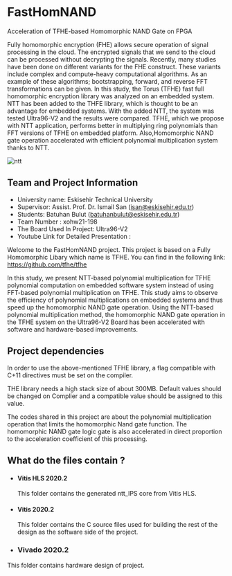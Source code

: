 # FastHomNAND
Acceleration of TFHE-based Homomorphic NAND Gate on FPGA

Fully homomorphic encryption (FHE) allows secure operation of signal processing in the cloud. The encrypted signals that we send to the cloud can be processed without decrypting the signals. Recently, many studies have been done on different variants for the FHE construct. These variants include complex and compute-heavy computational algorithms. As an example of these algorithms; bootstrapping, forward, and reverse FFT transformations can be given. In this study, the Torus (TFHE) fast full homomorphic encryption library was analyzed on an embedded system. NTT has been added to the THFE library, which is thought to be an advantage for embedded systems. With the added NTT, the system was tested Ultra96-V2 and the results were compared. TFHE, which we propose with NTT application, performs better in multiplying ring polynomials than FFT versions of TFHE on embedded platform. Also,Homomorphic NAND gate operation accelerated with efficient polynomial multiplication system thanks to NTT.

![ntt](https://user-images.githubusercontent.com/58776510/124762788-f2881080-df3b-11eb-8c91-96c610ef32a4.png)


## Team and Project Information
- University name: Eskisehir Technical University
- Supervisor: Assist. Prof. Dr. Ismail San (isan@eskisehir.edu.tr)
- Students: Batuhan Bulut (batuhanbulut@eskisehir.edu.tr)
-  Team Number : xohw21-198
- The Board Used In Project: Ultra96-V2
- Youtube Link for Detailed Presentation : 

Welcome to the FastHomNAND project. This project is based on a Fully Homomorphic Libary which name is TFHE. You can find in the following link: https://github.com/tfhe/tfhe

In this study, we present NTT-based polynomial multiplication for TFHE polynomial computation on embedded software system instead of using FFT-based polynomial multiplication on TFHE.
This study aims to observe the efficiency of polynomial multiplications on embedded systems and thus speed up the homomorphic NAND gate operation. Using the NTT-based polynomial multiplication method, the homomorphic NAND gate operation in the TFHE system on the Ultra96-V2 Board has been accelerated with software and hardware-based improvements.

## Project dependencies 

In order to use the above-mentioned TFHE library, a flag compatible with C+11 directives must be set on the compiler.

THE library needs a high stack size of about 300MB. Default values should be changed on Complier and a compatible value should be assigned to this value.

The codes shared in this project are about the polynomial multiplication operation that limits the homomorphic Nand gate function. The homomorphic NAND gate logic gate is also accelerated in direct proportion to the acceleration coefficient of this processing.


## What do the files contain ?

- #### Vitis HLS 2020.2
    This folder contains the generated ntt_IPS core from Vitis HLS.
- #### Vitis 2020.2
    This folder contains the C source files used for building the rest of the design as the software side of the project.
- ### Vivado 2020.2
This folder contains hardware design of project.

  

